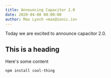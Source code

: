 ```yaml
---
title: Announcing Capacitor 2.0
date: 2020-04-08 08:00:00
author: Max Lynch <max@ionic.io>
---
```


Today we are excited to announce capacitor 2.0.

## This is a heading

Here's some content

```bash
npm install cool-thing
```